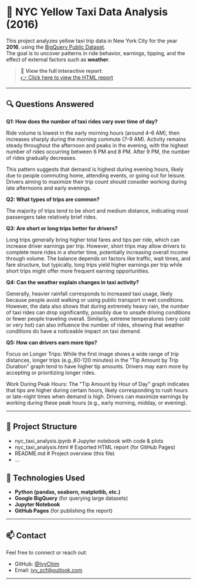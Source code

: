 # 🗽 NYC Yellow Taxi Data Analysis (2016)

This project analyzes yellow taxi trip data in New York City for the year **2016**, using the [BigQuery Public Dataset](https://console.cloud.google.com/marketplace/product/bigquery-public-datasets/new_york_taxi_trips).  
The goal is to uncover patterns in ride behavior, earnings, tipping, and the effect of external factors such as **weather**.

> 🔗 **View the full interactive report**:  
> [👉 Click here to view the HTML report](https://ivychim.github.io/DS-projects-archive/nyc-taxi-analysis/New_York_Taxi_Trips.html)

---

## 🔍 Questions Answered

**Q1: How does the number of taxi rides vary over time of day?**

Ride volume is lowest in the early morning hours (around 4–6 AM), then increases sharply during the morning commute (7–9 AM). Activity remains steady throughout the afternoon and peaks in the evening, with the highest number of rides occurring between 6 PM and 8 PM. After 9 PM, the number of rides gradually decreases.

This pattern suggests that demand is highest during evening hours, likely due to people commuting home, attending events, or going out for leisure. Drivers aiming to maximize their trip count should consider working during late afternoons and early evenings.

**Q2: What types of trips are common?**

The majority of trips tend to be short and medium distance, indicating most passengers take relatively brief rides.

**Q3: Are short or long trips better for drivers?**

Long trips generally bring higher total fares and tips per ride, which can increase driver earnings per trip. However, short trips may allow drivers to complete more rides in a shorter time, potentially increasing overall income through volume. The balance depends on factors like traffic, wait times, and fare structure, but typically, long trips yield higher earnings per trip while short trips might offer more frequent earning opportunities.

**Q4: Can the weather explain changes in taxi activity?**

Generally, heavier rainfall corresponds to increased taxi usage, likely because people avoid walking or using public transport in wet conditions. However, the data also shows that during extremely heavy rain, the number of taxi rides can drop significantly, possibly due to unsafe driving conditions or fewer people traveling overall. Similarly, extreme temperatures (very cold or very hot) can also influence the number of rides, showing that weather conditions do have a noticeable impact on taxi demand.

**Q5: How can drivers earn more tips?**

Focus on Longer Trips: While the first image shows a wide range of trip distances, longer trips (e.g.,60-120 minutes) in the "Tip Amount by Trip Duration" graph tend to have higher tip amounts. Drivers may earn more by accepting or prioritizing longer rides.

Work During Peak Hours: The "Tip Amount by Hour of Day" graph indicates that tips are higher during certain hours, likely corresponding to rush hours or late-night times when demand is high. Drivers can maximize earnings by working during these peak hours (e.g., early morning, midday, or evening).

---

## 📁 Project Structure
- nyc_taxi_analysis.ipynb # Jupyter notebook with code & plots
- nyc_taxi_analysis.html # Exported HTML report (for GitHub Pages)
- README.md # Project overview (this file)
- ...

## 🚀 Technologies Used

- **Python (pandas, seaborn, matplotlib, etc.)**
- **Google BigQuery** (for querying large datasets)
- **Jupyter Notebook**
- **GitHub Pages** (for publishing the report)

---

## 📫 Contact

Feel free to connect or reach out:

- GitHub: [@IvyChim](https://github.com/IvyChim)
- Email: ivy_zcf@outlook.com

---
